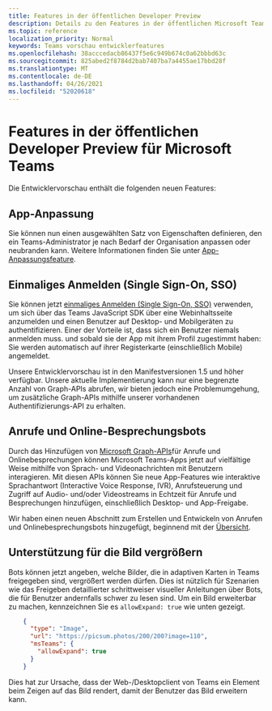 ```yaml
---
title: Features in der öffentlichen Developer Preview
description: Details zu den Features in der öffentlichen Microsoft Teams-Developer Preview
ms.topic: reference
localization_priority: Normal
keywords: Teams vorschau entwicklerfeatures
ms.openlocfilehash: 38acccedacb86437f5e6c949b674c0a62bbbd63c
ms.sourcegitcommit: 825abed2f8784d2bab7407ba7a4455ae17bbd28f
ms.translationtype: MT
ms.contentlocale: de-DE
ms.lasthandoff: 04/26/2021
ms.locfileid: "52020618"
---
```

# <a name="features-in-the-public-developer-preview-for-microsoft-teams"></a>Features in der öffentlichen Developer Preview für Microsoft Teams

Die Entwicklervorschau enthält die folgenden neuen Features:

## <a name="app-customization"></a>App-Anpassung

Sie können nun einen ausgewählten Satz von Eigenschaften definieren, den ein Teams-Administrator je nach Bedarf der Organisation anpassen oder neubranden kann. Weitere Informationen finden Sie unter [App-Anpassungsfeature](~/concepts/design/design-teams-app-overview.md).

## <a name="tabs-single-sign-on-sso"></a>Einmaliges Anmelden (Single Sign-On, SSO)

Sie können jetzt [einmaliges Anmelden (Single Sign-On, SSO)](~/tabs/how-to/authentication/auth-aad-sso.md) verwenden, um sich über das Teams JavaScript SDK über eine Webinhaltsseite anzumelden und einen Benutzer auf Desktop- und Mobilgeräten zu authentifizieren. Einer der Vorteile ist, dass sich ein Benutzer niemals anmelden muss. und sobald sie der App mit ihrem Profil zugestimmt haben: Sie werden automatisch auf ihrer Registerkarte (einschließlich Mobile) angemeldet.

Unsere Entwicklervorschau ist in den Manifestversionen 1.5 und höher verfügbar. Unsere aktuelle Implementierung kann nur eine begrenzte Anzahl von Graph-APIs abrufen, wir bieten jedoch eine Problemumgehung, um zusätzliche Graph-APIs mithilfe unserer vorhandenen Authentifizierungs-API zu erhalten.

## <a name="calls-and-online-meeting-bots"></a>Anrufe und Online-Besprechungsbots

Durch das Hinzufügen von [Microsoft Graph-APIs](/graph/api/resources/communications-api-overview?view=graph-rest-beta&preserve-view=true)für Anrufe und Onlinebesprechungen können Microsoft Teams-Apps jetzt auf vielfältige Weise mithilfe von Sprach- und Videonachrichten mit Benutzern interagieren. Mit diesen APIs können Sie neue App-Features wie interaktive Sprachantwort (Interactive Voice Response, IVR), Anrufsteuerung und Zugriff auf Audio- und/oder Videostreams in Echtzeit für Anrufe und Besprechungen hinzufügen, einschließlich Desktop- und App-Freigabe.

Wir haben einen neuen Abschnitt zum Erstellen und Entwickeln von Anrufen und Onlinebesprechungsbots hinzugefügt, beginnend mit der [Übersicht](~/bots/calls-and-meetings/calls-meetings-bots-overview.md).


## <a name="image-enlarge-support"></a>Unterstützung für die Bild vergrößern

Bots können jetzt angeben, welche Bilder, die in adaptiven Karten in Teams freigegeben sind, vergrößert werden dürfen. Dies ist nützlich für Szenarien wie das Freigeben detaillierter schrittweiser visueller Anleitungen über Bots, die für Benutzer andernfalls schwer zu lesen sind. Um ein Bild erweiterbar zu machen, kennzeichnen Sie es `allowExpand: true` wie unten gezeigt.

```json
    {
      "type": "Image",
      "url": "https://picsum.photos/200/200?image=110",
      "msTeams": {
        "allowExpand": true
      }
    }
```
Dies hat zur Ursache, dass der Web-/Desktopclient von Teams ein Element beim Zeigen auf das Bild rendert, damit der Benutzer das Bild erweitern kann.

